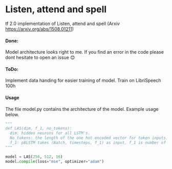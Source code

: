 # Listen, attend and spell
tf 2.0 implementation of Listen, attend and spell (Arxiv https://arxiv.org/abs/1508.01211)

#### Done:
Model architecture looks right to me. If you find an error in the code please dont hesitate to open an issue 😊

#### ToDo:
Implement data handing for easier training of model.
Train on LibriSpeech 100h

#### Usage
The file model.py contains the architecture of the model. Example usage below.

```python
"""
def LAS(dim, f_1, no_tokens):
  dim: hidden neurons for all LSTM's.
  No_tokens: the length of the one hot encoded vector for token inputs.
  f_1: pBLSTM takes (Batch, timesteps, f_1) as input, f_1 is number of features of the mel spectrogram per timestep.
"""

model = LAS(256, 512, 16)
model.compile(loss="mse", optimizer="adam")
```
